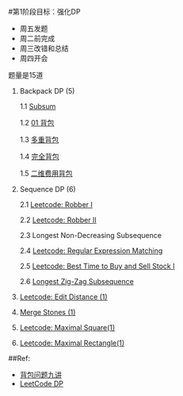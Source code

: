 #第1阶段目标：强化DP
* 周五发题
* 周二前完成
* 周三改错和总结
* 周四开会

题量是15道

1. Backpack DP (5)

   1.1 [Subsum]()

   1.2 [01 背包](http://love-oriented.com/pack/P01.html)

   1.3 [多重背包](http://love-oriented.com/pack/P03.html)

   1.4 [完全背包](http://love-oriented.com/pack/P02.html)

   1.5 [二维费用背包](http://love-oriented.com/pack/P05.html)

2. Sequence DP (6)

   2.1 [Leetcode: Robber I](https://leetcode.com/problems/house-robber/)

   2.2 [Leetcode: Robber II](https://leetcode.com/problems/house-robber-ii/)

   2.3 Longest Non-Decreasing Subsequence

   2.4 [Leetcode: Regular Expression Matching](https://leetcode.com/problems/regular-expression-matching/)

   2.5 [Leetcode: Best Time to Buy and Sell Stock I](https://leetcode.com/problems/best-time-to-buy-and-sell-stock/)

   2.6 [Longest Zig-Zag Subsequence]()

4. [Leetcode: Edit Distance (1)](https://leetcode.com/problems/edit-distance/)

5. [Merge Stones (1)](http://www.cprogramdevelop.com/4536284/)

6. [Leetcode: Maximal Square(1)](https://leetcode.com/problems/maximal-square/)

7. [Leetcode: Maximal Rectangle(1)](https://leetcode.com/problems/maximal-rectangle/)

##Ref:
* [背包问题九讲](http://love-oriented.com/pack/)
* [LeetCode DP](https://leetcode.com/tag/dynamic-programming/)
